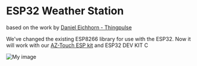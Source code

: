 # ESP32 Weather Station

based on the work by [Daniel Eichhorn - Thingpulse](https://github.com/ThingPulse/esp8266-weather-station)

We've changed the existing ESP8266 library for use with the ESP32. Now it will work with our [AZ-Touch ESP kit](https://www.hwhardsoft.de/english/projects/arduitouch-esp/) and ESP32 DEV KIT C

![My image](https://user-images.githubusercontent.com/3049858/93122689-3ff27300-f6c7-11ea-8985-9fe069cd710f.jpg)







